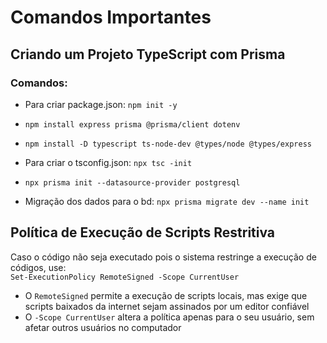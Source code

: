 # Comandos Importantes

## Criando um Projeto TypeScript com Prisma

### Comandos:  
- Para criar package.json: `npm init -y`
- `npm install express prisma @prisma/client dotenv`
- `npm install -D typescript ts-node-dev @types/node @types/express`
- Para criar o tsconfig.json: `npx tsc -init`
- `npx prisma init --datasource-provider postgresql`

- Migração dos dados para o bd: `npx prisma migrate dev --name init`

## Política de Execução de Scripts Restritiva
Caso o código não seja executado pois o sistema restringe a execução de códigos, use:  
`Set-ExecutionPolicy RemoteSigned -Scope CurrentUser`  
- O `RemoteSigned` permite a execução de scripts locais, mas exige que scripts baixados da internet sejam assinados por um editor confiável
- O `-Scope CurrentUser` altera a política apenas para o seu usuário, sem afetar outros usuários no computador
